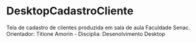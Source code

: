 # DesktopCadastroCliente
 Tela de cadastro de clientes produzida em sala de aula Faculdade Senac. Orientador: Titione Amorin - Disciplia: Desenolvimento Desktop
